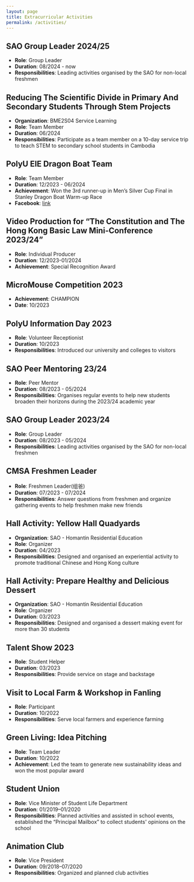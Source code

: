 ```yaml
---
layout: page
title: Extracurricular Activities
permalink: /activities/
---
```




## SAO Group Leader 2024/25
- **Role**: Group Leader
- **Duration**: 08/2024 - now
- **Responsibilities**: Leading activities organised by the SAO for non-local freshmen

## Reducing The Scientific Divide in Primary And Secondary Students Through Stem Projects
- **Organization**: BME2S04 Service Learning
- **Role**: Team Member
- **Duration**: 06/2024
- **Responsibilities**: Participate as a team member on a 10-day service trip to teach STEM to secondary school students in Cambodia

## PolyU EIE Dragon Boat Team
- **Role**: Team Member
- **Duration**: 12/2023 - 06/2024
- **Achievement**: Won the 3rd runner-up in Men’s Silver Cup Final in Stanley Dragon Boat Warm-up Race
- **Facebook**: <a href="https://www.facebook.com/photo/?fbid=10161631018379239&set=pcb.10159989525361705">link</a>

## Video Production for “The Constitution and The Hong Kong Basic Law Mini-Conference 2023/24”
- **Role**: Individual Producer
- **Duration**: 12/2023-01/2024
- **Achievement**: Special Recognition Award

## MicroMouse Competition 2023
- **Achievement**: CHAMPION
- **Date**: 10/2023

## PolyU Information Day 2023
- **Role**: Volunteer Receptionist
- **Duration**: 10/2023
- **Responsibilities**: Introduced our university and colleges to visitors

## SAO Peer Mentoring 23/24
- **Role**: Peer Mentor
- **Duration**: 08/2023 - 05/2024
- **Responsibilities**: Organises regular events to help new students broaden their horizons during the 2023/24 academic year

## SAO Group Leader 2023/24
- **Role**: Group Leader
- **Duration**: 08/2023 - 05/2024
- **Responsibilities**: Leading activities organised by the SAO for non-local freshmen

## CMSA Freshmen Leader 
- **Role**: Freshmen Leader(组爸)
- **Duration**: 07/2023 - 07/2024
- **Responsibilities**: Answer questions from freshmen and organize gathering events to help freshmen make new friends

## Hall Activity: Yellow Hall Quadyards
- **Organization**: SAO - Homantin Residential Education
- **Role**: Organizer
- **Duration**: 04/2023
- **Responsibilities**: Designed and organised an experiential activity to promote traditional Chinese and Hong Kong culture

## Hall Activity: Prepare Healthy and Delicious Dessert
- **Organization**: SAO - Homantin Residential Education
- **Role**: Organizer
- **Duration**: 03/2023
- **Responsibilities**: Designed and organised a dessert making event for more than 30 students

## Talent Show 2023
- **Role**: Student Helper
- **Duration**: 03/2023
- **Responsibilities**: Provide service on stage and backstage

## Visit to Local Farm & Workshop in Fanling
- **Role**: Participant
- **Duration**: 10/2022
- **Responsibilities**: Serve local farmers and experience farming

## Green Living: Idea Pitching
- **Role**: Team Leader
- **Duration**: 10/2022
- **Achievement**: Led the team to generate new sustainability ideas and won the most popular award

## Student Union
- **Role**: Vice Minister of Student Life Department
- **Duration**: 01/2019–01/2020
- **Responsibilities**: Planned activities and assisted in school events, established the “Principal Mailbox” to collect students' opinions on the school

## Animation Club
- **Role**: Vice President
- **Duration**: 09/2018–07/2020
- **Responsibilities**: Organized and planned club activities
